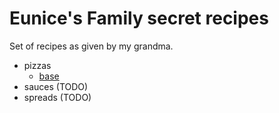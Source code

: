 # Eunice's Family secret recipes

Set of recipes as given by my grandma.

- pizzas 
  - [base](./pizzas/base.md)
- sauces (TODO)
- spreads (TODO)